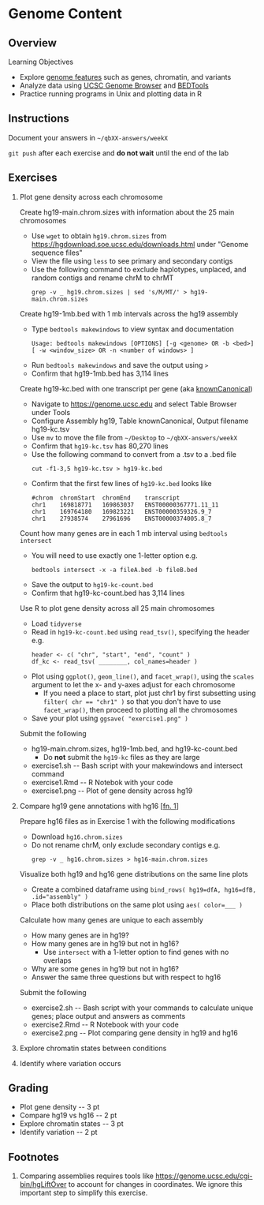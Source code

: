 # Genome Content

## Overview

Learning Objectives
- Explore [genome features](https://en.wikipedia.org/wiki/Human_genome) such as genes, chromatin, and variants
- Analyze data using [UCSC Genome Browser](https://genome.ucsc.edu) and [BEDTools](https://bedtools.readthedocs.io)
- Practice running programs in Unix and plotting data in R

## Instructions

Document your answers in `~/qbXX-answers/weekX`

`git push` after each exercise and **do not wait** until the end of the lab

## Exercises

1. Plot gene density across each chromosome

    Create hg19-main.chrom.sizes with information about the 25 main chromosomes

    - Use `wget` to obtain `hg19.chrom.sizes` from https://hgdownload.soe.ucsc.edu/downloads.html under "Genome sequence files"
    - View the file using `less` to see primary and secondary contigs
    - Use the following command to exclude haplotypes, unplaced, and random contigs and rename chrM to chrMT
        ```
        grep -v _ hg19.chrom.sizes | sed 's/M/MT/' > hg19-main.chrom.sizes
        ```

    Create hg19-1mb.bed with 1 mb intervals across the hg19 assembly

    - Type `bedtools makewindows` to view syntax and documentation
        ```
        Usage: bedtools makewindows [OPTIONS] [-g <genome> OR -b <bed>]
        [ -w <window_size> OR -n <number of windows> ]
        ```
    - Run `bedtools makewindows` and save the output using `>`
    - Confirm that hg19-1mb.bed has 3,114 lines

    Create hg19-kc.bed with one transcript per gene (aka [knownCanonical](https://genome.ucsc.edu/FAQ/FAQgenes.html#singledownload))

    - Navigate to https://genome.ucsc.edu and select Table Browser under Tools
    - Configure Assembly hg19, Table knownCanonical, Output filename hg19-kc.tsv
    - Use `mv` to move the file from `~/Desktop` to `~/qbXX-answers/weekX`
    - Confirm that `hg19-kc.tsv` has 80,270 lines
    - Use the following command to convert from a .tsv to a .bed file
        ```
        cut -f1-3,5 hg19-kc.tsv > hg19-kc.bed
        ```
    - Confirm that the first few lines of `hg19-kc.bed` looks like
        ```
        #chrom	chromStart	chromEnd	transcript
        chr1	169818771	169863037	ENST00000367771.11_11
        chr1	169764180	169823221	ENST00000359326.9_7
        chr1	27938574	27961696	ENST00000374005.8_7
        ```

    Count how many genes are in each 1 mb interval using `bedtools intersect`

    - You will need to use exactly one 1-letter option e.g.
        ```
        bedtools intersect -x -a fileA.bed -b fileB.bed
        ```
    - Save the output to `hg19-kc-count.bed`
    - Confirm that hg19-kc-count.bed has 3,114 lines

    Use R to plot gene density across all 25 main chromosomes

    - Load `tidyverse`
    - Read in `hg19-kc-count.bed` using `read_tsv()`, specifying the header e.g.
        ```
        header <- c( "chr", "start", "end", "count" )
        df_kc <- read_tsv( ________, col_names=header )
        ```
    - Plot using `ggplot()`, `geom_line()`, and `facet_wrap()`, using the `scales` argument to let the x- and y-axes adjust for each chromosome
        - If you need a place to start, plot just chr1 by first subsetting using `filter( chr == "chr1" )` so that you don't have to use `facet_wrap()`, then proceed to plotting all the chromosomes
    - Save your plot using `ggsave( "exercise1.png" )`

    Submit the following

    - hg19-main.chrom.sizes, hg19-1mb.bed, and hg19-kc-count.bed
        - Do **not** submit the `hg19-kc` files as they are large
    - exercise1.sh -- Bash script with your makewindows and intersect command
    - exercise1.Rmd -- R Notebok with your code
    - exercise1.png -- Plot of gene density across hg19

1. Compare hg19 gene annotations with hg16 [[fn. 1](#footnotes)]

    Prepare hg16 files as in Exercise 1 with the following modifications

    - Download `hg16.chrom.sizes`
    - Do not rename chrM, only exclude secondary contigs e.g.
        ```
        grep -v _ hg16.chrom.sizes > hg16-main.chrom.sizes
        ```
    
    Visualize both hg19 and hg16 gene distributions on the same line plots

    - Create a combined dataframe using `bind_rows( hg19=dfA, hg16=dfB, .id="assembly" )`
    - Place both distributions on the same plot using `aes( color=___ )`

    Calculate how many genes are unique to each assembly

    - How many genes are in hg19?
    - How many genes are in hg19 but not in hg16?
        - Use `intersect` with a 1-letter option to find genes with no overlaps
    - Why are some genes in hg19 but not in hg16?
    - Answer the same three questions but with respect to hg16

    Submit the following

    - exercise2.sh -- Bash script with your commands to calculate unique genes; place output and answers as comments
    - exercise2.Rmd -- R Notebook with your code
    - exercise2.png -- Plot comparing gene density in hg19 and hg16

1. Explore chromatin states between conditions

1. Identify where variation occurs

## Grading

- Plot gene density -- 3 pt
- Compare hg19 vs hg16 -- 2 pt
- Explore chromatin states -- 3 pt
- Identify variation -- 2 pt

## Footnotes

1. Comparing assemblies requires tools like https://genome.ucsc.edu/cgi-bin/hgLiftOver to account for changes in coordinates.  We ignore this important step to simplify this exercise.
